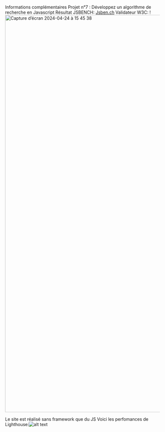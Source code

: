 

Informations complémentaires
Projet n°7 : Développez un algorithme de recherche en Javascript
Résultat JSBENCH: [Jsben.ch](https://jsben.ch/I5YYp)
Validateur W3C: !
<img width="1292" alt="Capture d’écran 2024-04-24 à 15 45 38" src="https://github.com/Mahmoud974/Les_petits_plats_project/assets/38125932/be73ff02-0d62-454c-bcf7-b720c9130a08">




Le site est réalisé sans framework que du JS
Voici les perfomances de Lighthouse:![alt text](<Capture d’écran 2024-04-24 à 15.45.38.png>)
